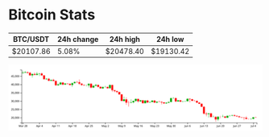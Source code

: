 # Bitcoin Stats

BTC/USDT|24h change|24h high|24h low|
|---|---|---|---|
|$20107.86|5.08%|$20478.40|$19130.42|

<img src="./chart.svg">
